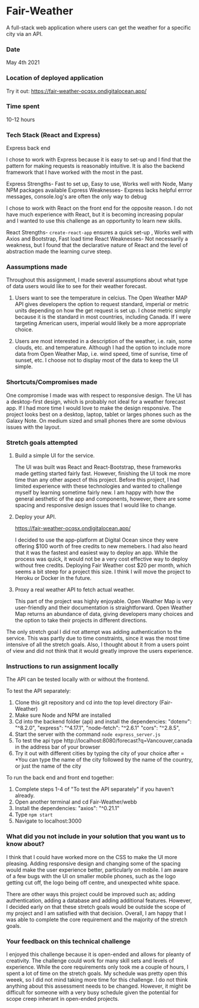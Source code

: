 # Fair-Weather

A full-stack web application where users can get the weather for a specific city via an API.

### Date

May 4th 2021

### Location of deployed application

Try it out:
https://fair-weather-ocqsx.ondigitalocean.app/

### Time spent

10-12 hours

### Tech Stack (React and Express)

Express back end

I chose to work with Express because it is easy to set-up and I find that the pattern for making requests is reasonably intuitive. It is also the backend framework that I have worked with the most in the past. 

Express Strengths- Fast to set up, Easy to use, Works well with Node, Many NPM packages available 
Express Weaknesses- Express lacks helpful errror messages, console.log's are often the only way to debug

I chose to work with React on the front end for the opposite reason. I do not have much experience with React, but it is becoming increasing popular and I wanted to use this challenge as an opportunity to learn new skills. 

React Strengths- `create-react-app` ensures a quick set-up , Works well with Axios and Bootstrap, Fast load time
React Weaknesses- Not necessarily a weakness, but I found that the declarative nature of React and the level of abstraction made the learning curve steep. 

### Aassumptions made

Throughout this assignment, I made several assumptions about what type of data users would like to see for their weather forecast. 

1. Users want to see the temperature in celcius. The Open Weather MAP API gives developers the option to request standard, imperial or metric units depending on how the get request is set up. I chose metric simply because it is the standard in most countries, including Canada. If I were targeting American users, imperial would likely be a more appropriate choice. 

2. Users are most interested in a description of the weather, i.e. rain, some clouds, etc. and temperature. Although I had the option to include more data from Open Weather Map, i.e. wind speed, time of sunrise, time of sunset, etc. I choose not to display most of the data to keep the UI simple. 

### Shortcuts/Compromises made

One compromise I made was with respect to responsive design. The UI has a desktop-first design, which is probably not ideal for a weather forecast app. If I had more time I would love to make the design responsive. The project looks best on a desktop, laptop, tablet or larges phones such as the Galaxy Note. On medium sized and small phones there are some obvious issues with the layout. 

### Stretch goals attempted

1. Build a simple UI for the service.

   The UI was built was React and React-Bootstrap, these frameworks made getting started fairly fast. However, finishing the UI took me more time than any other      aspect of this project. Before this project, I had limited experience with these technologies and wanted to challenge myself by learning sometime fairly new. 
   I am happy with how the general aesthetic of the app and components, however, there are some spacing and responsive design issues that I would like to change. 

2. Deploy your API.

   https://fair-weather-ocqsx.ondigitalocean.app/
   
   I decided to use the app-platform at Digital Ocean since they were offering $100 worth of free credits to new memebers. I had also heard that it was the          fastest and easiest way to deploy an app. While the process was quick, it would not be a very cost effective way to deploy without free credits. Deploying Fair 
   Weather cost $20 per month, which seems a bit steep for a project this size. I think I will move the project to Heroku or Docker in the future. 
    
5. Proxy a real weather API to fetch actual weather. 
    
   This part of the project was highly enjoyable. Open Weather Map is very user-friendly and their documentation is straightforward. Open Weather Map returns an 
   abundance of data, giving developers many choices and the option to take their projects in different directions. 

The only stretch goal I did not attempt was adding authentication to the service. This was partly due to time constraints, since it was the most time intensive of all the stretch goals. Also, I thought about it from a users point of view and did not think that it would greatly improve the users experience. 

### Instructions to run assignment locally

The API can be tested locally with or without the frontend. 

To test the API separately:

1. Clone this git repository and cd into the top level directory (Fair-Weather)
2. Make sure Node and NPM are installed 
3. Cd into the backend folder (api) and install the dependencies:
    "dotenv": "^8.2.0",
    "express": "^4.17.1",
    "node-fetch": "^2.6.1"
    "cors": "^2.8.5",
4. Start the server with the command `node express_server.js`
5. To test the api type http://localhost:8080/forecast?q=Vancouver,canada in the address bar of your browser
6. Try it out with different cities by typing the city of your choice after = 
*You can type the name of the city followed by the name of the country, or just the name of the city

To run the back end and front end together:

1. Complete steps 1-4 of "To test the API separately" if you haven't already. 
2. Open another terminal and cd Fair-Weather/webb
3. Install the dependencies: 
    "axios": "^0.21.1"
4. Type `npm start`
5. Navigate to localhost:3000

### What did you not include in your solution that you want us to know about?

I think that I could have worked more on the CSS to make the UI more pleasing. Adding responsive design and changing some of the spacing would make the user experience better, particularly on mobile. I am aware of a few bugs with the UI on smaller mobile phones, such as the logo getting cut off, the logo being off centre, and unexpected white space. 

There are other ways this project could be improved such as; adding authentication, adding a database and adding additional features. However, I decided early on that these stretch goals would be outside the scope of my project and I am satisfied with that decision.  Overall, I am happy that I was able to complete the core requirement and the majority of the stretch goals. 


### Your feedback on this technical challenge

I enjoyed this challenge because it is open-ended and allows for pleanty of creativity. The challenge could work for many skill sets and levels of experience. While the core requirements only took me a couple of hours, I spent a lot of time on the stretch goals. My schedule was pretty open this weeek, so I did not mind taking more time for this challenge.  I do not think anything about this assessment needs to be changed. However, it might be difficult for someone with a very busy schedule given the potential for scope creep inherant in open-ended projects. 
